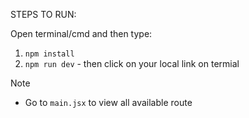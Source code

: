 STEPS TO RUN:

Open terminal/cmd and then type:

1.  `npm install`
2.  `npm run dev` - then click on your local link on termial

Note

- Go to `main.jsx` to view all available route
